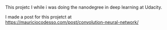This projetc I while i was doing the nanodegree in deep learning at Udacity.

I made a post for this projetct at https://mauriciocodesso.com/post/convolution-neural-network/

